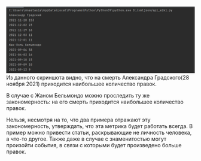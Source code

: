 ![img.png](img.png)
Из данного скриншота видно, что на смерть Александра Градского(28 ноября 2021) приходится наибольшее количество
правок.

В случае с Жаном Бельмондо можно проследить ту же закономерность: на его смерть приходится наибольшее количество правок.

Нельзя, несмотря на то, что два примера отражают эту закономерность, утверждать, что эта метрика будет работать всегда.
В пример можно привести статьи, раскрывающие не личность человека, а что-то другое. Также даже в случае с знаменитостью
могут произойти события, в связи с которыми будет произведено больше правок.